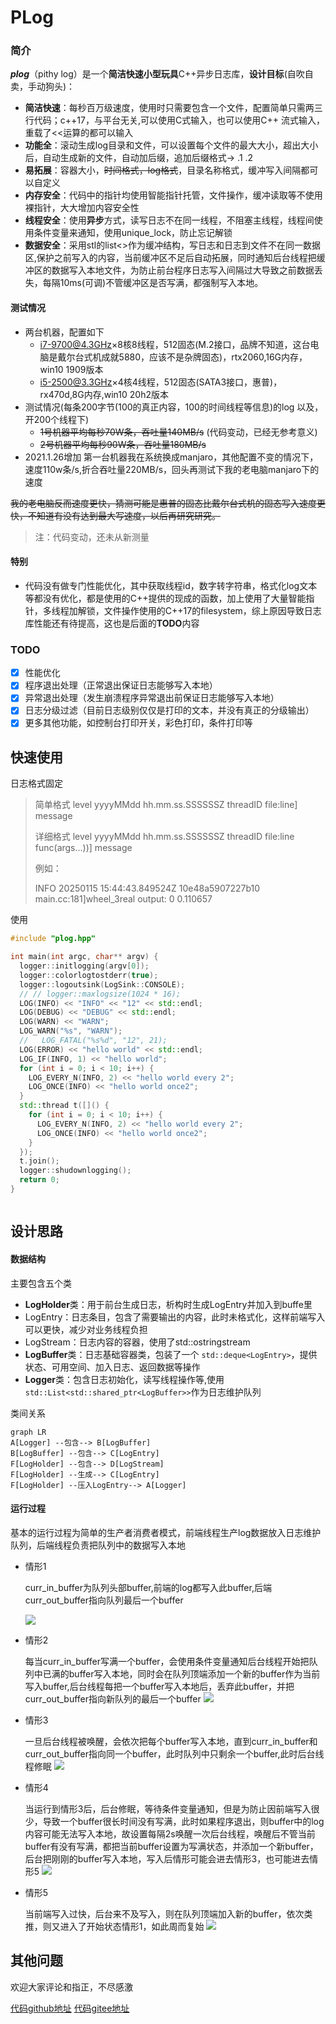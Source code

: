 # PLog

### 简介

***plog***（pithy log）是一个**简洁快速小型玩具**C++异步日志库，**设计目标**(自吹自卖，手动狗头)：

- **简洁快速**：每秒百万级速度，使用时只需要包含一个文件，配置简单只需两三行代码；c++17，与平台无关,可以使用C式输入，也可以使用C++ 流式输入，重载了<<运算的都可以输入
- **功能全**：滚动生成log目录和文件，可以设置每个文件的最大大小，超出大小后，自动生成新的文件，自动加后缀，追加后缀格式-> .1 .2
- **易拓展**：容器大小，~~时间格式，log格式~~，目录名称格式，缓冲写入间隔都可以自定义
- **内存安全**：代码中的指针均使用智能指针托管，文件操作，缓冲读取等不使用裸指针，大大增加内容安全性
- **线程安全**：使用**异步**方式，读写日志不在同一线程，不阻塞主线程，线程间使用条件变量来通知，使用unique_lock，防止忘记解锁
- **数据安全**：采用stl的list<>作为缓冲结构，写日志和日志到文件不在同一数据区,保护之前写入的内容，当前缓冲区不足后自动拓展，同时通知后台线程把缓冲区的数据写入本地文件，为防止前台程序日志写入间隔过大导致之前数据丢失，每隔10ms(可调)不管缓冲区是否写满，都强制写入本地。

#### 测试情况

- 两台机器，配置如下
  - i7-9700@4.3GHz×8核8线程，512固态(M.2接口，品牌不知道，这台电脑是戴尔台式机成就5880，应该不是杂牌固态)，rtx2060,16G内存，win10 1909版本
  - i5-2500@3.3GHz×4核4线程，512固态(SATA3接口，惠普)，rx470d,8G内存,win10 20h2版本
- 测试情况(每条200字节(100的真正内容，100的时间线程等信息)的log 以及，开200个线程下)
  - ~~1号机器平均每秒70W条，吞吐量140MB/s~~ (代码变动，已经无参考意义)
  - ~~2号机器平均每秒90W条，吞吐量180MB/s~~
- 2021.1.26增加 第一台机器我在系统换成manjaro，其他配置不变的情况下，速度110w条/s,折合吞吐量220MB/s，回头再测试下我的老电脑manjaro下的速度

~~我的老电脑反而速度更快，猜测可能是惠普的固态比戴尔台式机的固态写入速度更快，不知道有没有达到最大写速度，以后再研究研究。~~

> 注：代码变动，还未从新测量

#### 特别

- 代码没有做专门性能优化，其中获取线程id，数字转字符串，格式化log文本等都没有优化，都是使用的C++提供的现成的函数，加上使用了大量智能指针，多线程加解锁，文件操作使用的C++17的filesystem，综上原因导致日志库性能还有待提高，这也是后面的**TODO**内容

### TODO

- [X] 性能优化
- [X] 程序退出处理（正常退出保证日志能够写入本地）
- [X] 异常退出处理（发生崩溃程序异常退出前保证日志能够写入本地）
- [X] 日志分级过滤（目前日志级别仅仅是打印的文本，并没有真正的分级输出）
- [X] 更多其他功能，如控制台打印开关，彩色打印，条件打印等

## 快速使用

日志格式固定

> 简单格式  level yyyyMMdd hh.mm.ss.SSSSSSZ threadID file:line] message
>
> 详细格式  level yyyyMMdd hh.mm.ss.SSSSSSZ threadID file:line func(args...))] message
>
> 例如：
>
> INFO  20250115 15:44:43.849524Z 10e48a5907227b10 main.cc:181]wheel_3real output: 0 0.110657

使用

```c++
#include "plog.hpp"

int main(int argc, char** argv) {
  logger::initlogging(argv[0]);
  logger::colorlogtostderr(true);
  logger::logoutsink(LogSink::CONSOLE);
  // // logger::maxlogsize(1024 * 16);
  LOG(INFO) << "INFO" << "12" << std::endl;
  LOG(DEBUG) << "DEBUG" << std::endl;
  LOG(WARN) << "WARN";
  LOG_WARN("%s", "WARN");
  //   LOG_FATAL("%s%d", "12", 21);
  LOG(ERROR) << "hello world" << std::endl;
  LOG_IF(INFO, 1) << "hello world";
  for (int i = 0; i < 10; i++) {
    LOG_EVERY_N(INFO, 2) << "hello world every 2";
    LOG_ONCE(INFO) << "hello world once2";
  }
  std::thread t([]() {
    for (int i = 0; i < 10; i++) {
      LOG_EVERY_N(INFO, 2) << "hello world every 2";
      LOG_ONCE(INFO) << "hello world once2";
    }
  });
  t.join();
  logger::shudownlogging();
  return 0;
}
```

```c++

```

## 设计思路

#### 数据结构

 主要包含五个类

- **LogHolder**类：用于前台生成日志，析构时生成LogEntry并加入到buffe里
- LogEntry：日志条目，包含了需要输出的内容，此时未格式化，这样前端写入可以更快，减少对业务线程负担
- LogStream：日志内容的容器，使用了std::ostringstream
- **LogBuffer**类：日志基础容器类，包装了一个 `std::deque<LogEntry>`，提供状态、可用空间、加入日志、返回数据等操作
- **Logger**类：包含日志初始化，读写线程操作等,使用 ``std::List<std::shared_ptr<LogBuffer>>``作为日志维护队列

类间关系

```mermaid
graph LR
A[Logger] --包含--> B[LogBuffer]
B[LogBuffer] --包含--> C[LogEntry]
F[LogHolder] --包含--> D[LogStream]
F[LogHolder] --生成--> C[LogEntry]
F[LogHolder] --压入LogEntry--> A[Logger]
```

#### 运行过程

 基本的运行过程为简单的生产者消费者模式，前端线程生产log数据放入日志维护队列，后端线程负责把队列中的数据写入本地

- 情形1

  curr_in_buffer为队列头部buffer,前端的log都写入此buffer,后端curr_out_buffer指向队列最后一个buffer

  ![](http://lqk1949.gitee.io/images/011415191092_01312_1.Png)
- 情形2

  每当curr_in_buffer写满一个buffer，会使用条件变量通知后台线程开始把队列中已满的buffer写入本地，同时会在队列顶端添加一个新的buffer作为当前写入buffer,后台线程每把一个buffer写入本地后，丢弃此buffer，并把curr_out_buffer指向新队列的最后一个buffer
  ![](http://lqk1949.gitee.io/images/011415191092_01312_2.Png)
- 情形3

  一旦后台线程被唤醒，会依次把每个buffer写入本地，直到curr_in_buffer和curr_out_buffer指向同一个buffer，此时队列中只剩余一个buffer,此时后台线程修眠
  ![](http://lqk1949.gitee.io/images/011415191092_01312_3.Png)
- 情形4

  当运行到情形3后，后台修眠，等待条件变量通知，但是为防止因前端写入很少，导致一个buffer很长时间没有写满，此时如果程序退出，则buffer中的log内容可能无法写入本地，故设置每隔2s唤醒一次后台线程，唤醒后不管当前buffer有没有写满，都把当前buffer设置为写满状态，并添加一个新buffer，后台把刚刚的buffer写入本地，写入后情形可能会进去情形3，也可能进去情形5
  ![](http://lqk1949.gitee.io/images/011415191092_01312_4.Png)
- 情形5

  当前端写入过快，后台来不及写入，则在队列顶端加入新的buffer，依次类推，则又进入了开始状态情形1，如此周而复始
  ![](http://lqk1949.gitee.io/images/011415191092_01312_5.Png)

## 其他问题

欢迎大家评论和指正，不尽感激

[代码github地址](https://github.com/luqiankun/plog)
[代码gitee地址](https://gitee.com/lqk1949/plog)
